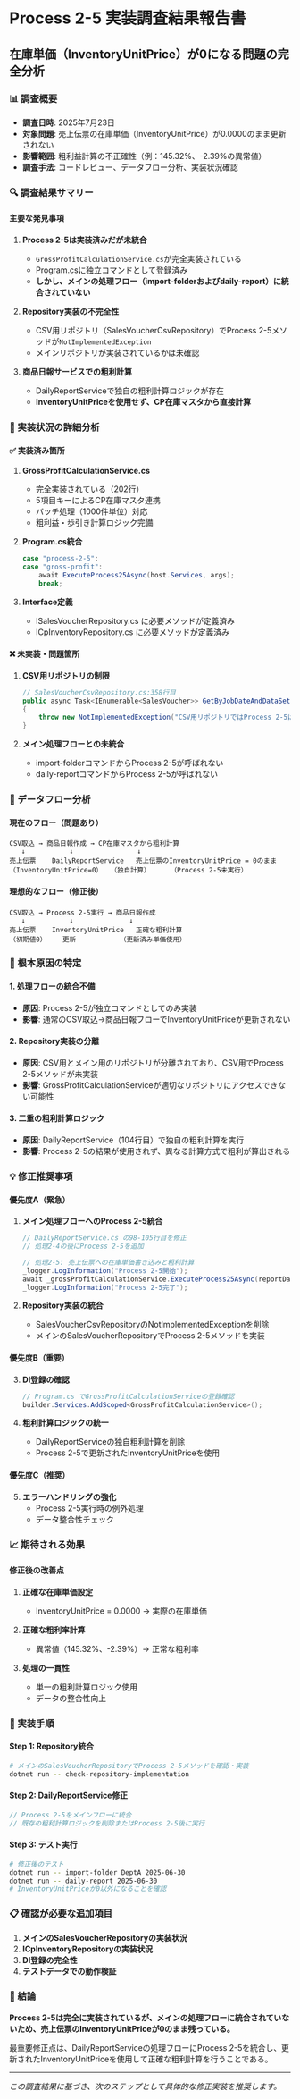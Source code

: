 # Process 2-5 実装調査結果報告書
## 在庫単価（InventoryUnitPrice）が0になる問題の完全分析

### 📊 調査概要
- **調査日時**: 2025年7月23日
- **対象問題**: 売上伝票の在庫単価（InventoryUnitPrice）が0.0000のまま更新されない
- **影響範囲**: 粗利益計算の不正確性（例：145.32%、-2.39%の異常値）
- **調査手法**: コードレビュー、データフロー分析、実装状況確認

### 🔍 調査結果サマリー

#### 主要な発見事項
1. **Process 2-5は実装済みだが未統合**
   - `GrossProfitCalculationService.cs`が完全実装されている
   - Program.csに独立コマンドとして登録済み
   - **しかし、メインの処理フロー（import-folderおよびdaily-report）に統合されていない**

2. **Repository実装の不完全性**
   - CSV用リポジトリ（SalesVoucherCsvRepository）でProcess 2-5メソッドが`NotImplementedException`
   - メインリポジトリが実装されているかは未確認

3. **商品日報サービスでの粗利計算**
   - DailyReportServiceで独自の粗利計算ロジックが存在
   - **InventoryUnitPriceを使用せず、CP在庫マスタから直接計算**

### 📁 実装状況の詳細分析

#### ✅ 実装済み箇所

1. **GrossProfitCalculationService.cs**
   - 完全実装されている（202行）
   - 5項目キーによるCP在庫マスタ連携
   - バッチ処理（1000件単位）対応
   - 粗利益・歩引き計算ロジック完備

2. **Program.cs統合**
   ```csharp
   case "process-2-5":
   case "gross-profit":
       await ExecuteProcess25Async(host.Services, args);
       break;
   ```

3. **Interface定義**
   - ISalesVoucherRepository.cs に必要メソッドが定義済み
   - ICpInventoryRepository.cs に必要メソッドが定義済み

#### ❌ 未実装・問題箇所

1. **CSV用リポジトリの制限**
   ```csharp
   // SalesVoucherCsvRepository.cs:358行目
   public async Task<IEnumerable<SalesVoucher>> GetByJobDateAndDataSetIdAsync(DateTime jobDate, string dataSetId)
   {
       throw new NotImplementedException("CSV用リポジトリではProcess 2-5は使用しません");
   }
   ```

2. **メイン処理フローとの未統合**
   - import-folderコマンドからProcess 2-5が呼ばれない
   - daily-reportコマンドからProcess 2-5が呼ばれない

### 🔗 データフロー分析

#### 現在のフロー（問題あり）
```
CSV取込 → 商品日報作成 → CP在庫マスタから粗利計算
   ↓           ↓                ↓
売上伝票    DailyReportService   売上伝票のInventoryUnitPrice = 0のまま
（InventoryUnitPrice=0）  （独自計算）     （Process 2-5未実行）
```

#### 理想的なフロー（修正後）
```
CSV取込 → Process 2-5実行 → 商品日報作成
   ↓           ↓              ↓
売上伝票    InventoryUnitPrice   正確な粗利計算
（初期値0）    更新           （更新済み単価使用）
```

### 🎯 根本原因の特定

#### 1. 処理フローの統合不備
- **原因**: Process 2-5が独立コマンドとしてのみ実装
- **影響**: 通常のCSV取込→商品日報フローでInventoryUnitPriceが更新されない

#### 2. Repository実装の分離
- **原因**: CSV用とメイン用のリポジトリが分離されており、CSV用でProcess 2-5メソッドが未実装
- **影響**: GrossProfitCalculationServiceが適切なリポジトリにアクセスできない可能性

#### 3. 二重の粗利計算ロジック
- **原因**: DailyReportService（104行目）で独自の粗利計算を実行
- **影響**: Process 2-5の結果が使用されず、異なる計算方式で粗利が算出される

### 💡 修正推奨事項

#### 優先度A（緊急）
1. **メイン処理フローへのProcess 2-5統合**
   ```csharp
   // DailyReportService.cs の98-105行目を修正
   // 処理2-4の後にProcess 2-5を追加
   
   // 処理2-5: 売上伝票への在庫単価書き込みと粗利計算
   _logger.LogInformation("Process 2-5開始");
   await _grossProfitCalculationService.ExecuteProcess25Async(reportDate, context.DataSetId);
   _logger.LogInformation("Process 2-5完了");
   ```

2. **Repository実装の統合**
   - SalesVoucherCsvRepositoryのNotImplementedExceptionを削除
   - メインのSalesVoucherRepositoryでProcess 2-5メソッドを実装

#### 優先度B（重要）
3. **DI登録の確認**
   ```csharp
   // Program.cs でGrossProfitCalculationServiceの登録確認
   builder.Services.AddScoped<GrossProfitCalculationService>();
   ```

4. **粗利計算ロジックの統一**
   - DailyReportServiceの独自粗利計算を削除
   - Process 2-5で更新されたInventoryUnitPriceを使用

#### 優先度C（推奨）
5. **エラーハンドリングの強化**
   - Process 2-5実行時の例外処理
   - データ整合性チェック

### 📈 期待される効果

#### 修正後の改善点
1. **正確な在庫単価設定**
   - InventoryUnitPrice = 0.0000 → 実際の在庫単価
   
2. **正確な粗利率計算**
   - 異常値（145.32%、-2.39%）→ 正常な粗利率

3. **処理の一貫性**
   - 単一の粗利計算ロジック使用
   - データの整合性向上

### 🔧 実装手順

#### Step 1: Repository統合
```bash
# メインのSalesVoucherRepositoryでProcess 2-5メソッドを確認・実装
dotnet run -- check-repository-implementation
```

#### Step 2: DailyReportService修正
```csharp
// Process 2-5をメインフローに統合
// 既存の粗利計算ロジックを削除またはProcess 2-5後に実行
```

#### Step 3: テスト実行
```bash
# 修正後のテスト
dotnet run -- import-folder DeptA 2025-06-30
dotnet run -- daily-report 2025-06-30
# InventoryUnitPriceが0以外になることを確認
```

### 📋 確認が必要な追加項目

1. **メインのSalesVoucherRepositoryの実装状況**
2. **ICpInventoryRepositoryの実装状況**
3. **DI登録の完全性**
4. **テストデータでの動作検証**

### 🎯 結論

**Process 2-5は完全に実装されているが、メインの処理フローに統合されていないため、売上伝票のInventoryUnitPriceが0のまま残っている。**

最重要修正点は、DailyReportServiceの処理フローにProcess 2-5を統合し、更新されたInventoryUnitPriceを使用して正確な粗利計算を行うことである。

---
*この調査結果に基づき、次のステップとして具体的な修正実装を推奨します。*